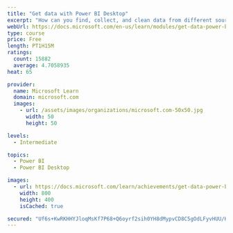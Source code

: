 ```yaml
---
title: "Get data with Power BI Desktop"
excerpt: "How can you find, collect, and clean data from different sources? Power BI is a tool for making sense of your data. You will learn tricks to make data-gathering easier."
webUrl: https://docs.microsoft.com/en-us/learn/modules/get-data-power-bi/
type: course
price: Free
length: PT1H15M
ratings:
  count: 15882
  average: 4.7058935
heat: 65

provider:
  name: Microsoft Learn
  domain: microsoft.com
  images:
    - url: /assets/images/organizations/microsoft.com-50x50.jpg
      width: 50
      height: 50

levels:
  - Intermediate

topics:
  - Power BI
  - Power BI Desktop

images:
  - url: https://docs.microsoft.com/learn/achievements/get-data-power-bi-desktop-social.png
    width: 800
    height: 400
    isCached: true

secured: "Uf6s+KwRKHHYJloqMsKf7P68+Q6oyrf2sih0YH8dMypvCD8C5gOdLFyvHUU/H4+IznH8lTmUH7VODh4vwJd4x1P5texH4cSswNesxKHiWCykHWRlXbzmAy33y27IQCQ0SX7s61yjxjvD7CvJHra7OxwoOeibsq5sx/j+coFTU/9xSYTQf9i4STHCPyMPNc8Qrd5jXf7knITQPCoPfMbxZWYKFMm4bAsyfkJ+lwsLJhQ6EvQeUDxUdOXeaLWzE75VOXL6e8DYz/8daGSvVfHmunnY+jk1M8Z211ZOGn3iVwHRfFb98WCCFNCPGx0L9KFUW3vzeQrgXnYBpMiZNWYkGFtpa3NNc9Fm8tTA6SJKzOr4z2Ofmequnj7Bm1H10wBfSZiS2uV/FsDZJjy/kmv7AkH6kXa4e40ytXNFgx7zSb9ERHv2WLO9XoVOJ31tzSCu;hQaCAD5NgxY6Z7gznmI14A=="
---
```


